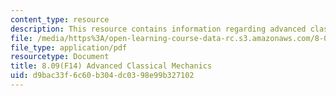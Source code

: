 ```yaml
---
content_type: resource
description: This resource contains information regarding advanced classical mechanics.
file: /media/https%3A/open-learning-course-data-rc.s3.amazonaws.com/8-09-classical-mechanics-iii-fall-2014/d9bac33f6c60b304dc0398e99b327102_MIT8_09F14_full.pdf
file_type: application/pdf
resourcetype: Document
title: 8.09(F14) Advanced Classical Mechanics
uid: d9bac33f-6c60-b304-dc03-98e99b327102
---
```

